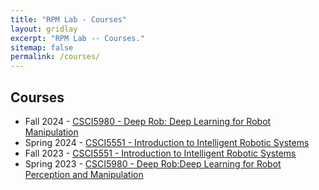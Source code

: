 ```yaml
---
title: "RPM Lab - Courses"
layout: gridlay
excerpt: "RPM Lab -- Courses."
sitemap: false
permalink: /courses/
---
```



## Courses

- Fall 2024 - [CSCI5980 - Deep Rob: Deep Learning for Robot Manipulation](https://rpm-lab.github.io/CSCI5980-F24-DeepRob/)
- Spring 2024 - [CSCI5551 - Introduction to Intelligent Robotic Systems](https://rpm-lab.github.io/CSCI5551-Spr24/)
- Fall 2023 - [CSCI5551 - Introduction to Intelligent Robotic Systems](https://rpm-lab.github.io/CSCI5551-Fall23-S2/)
- Spring 2023 - [CSCI5980 - Deep Rob:Deep Learning for Robot Perception and Manipulation](https://rpm-lab.github.io/CSCI5980-Spr23-DeepRob/)



<br/>
<br/>
<br/>
<br/>
<br/>
<br/>
<br/>
<br/>